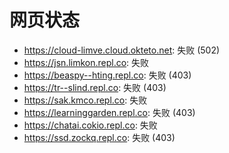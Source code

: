 # 网页状态
- https://cloud-limve.cloud.okteto.net: 失败 (502)
- https://jsn.limkon.repl.co: 失败
- https://beaspy--hting.repl.co: 失败 (403)
- https://tr--slind.repl.co: 失败 (403)
- https://sak.kmco.repl.co: 失败
- https://learninggarden.repl.co: 失败 (403)
- https://chatai.cokio.repl.co: 失败
- https://ssd.zockq.repl.co: 失败 (403)
